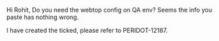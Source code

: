 Hi Rohit,
Do you need the webtop config on QA env? Seems the info you paste has nothing wrong.


I have created the ticked, please refer to PERIDOT-12187.
